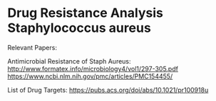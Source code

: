 # Drug Resistance Analysis Staphylococcus aureus

Relevant Papers:

Antimicrobial Resistance of Staph Aureus:
http://www.formatex.info/microbiology4/vol1/297-305.pdf
https://www.ncbi.nlm.nih.gov/pmc/articles/PMC154455/

List of Drug Targets:
https://pubs.acs.org/doi/abs/10.1021/pr100918u
